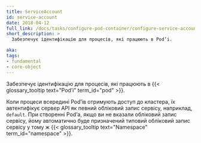 ```yaml
---
title: ServiceAccount
id: service-account
date: 2018-04-12
full_link: /docs/tasks/configure-pod-container/configure-service-account/
short_description: >
  Забезпечує ідентифікацію для процесів, які працюють в Podʼі.

aka:
tags:
- fundamental
- core-object
---
```

Забезпечує ідентифікацію для процесів, які працюють в {{< glossary_tooltip text="Podʼі" term_id="pod" >}}.

<!--more-->

Коли процеси всередині Podʼів отримують доступ до кластера, їх автентифікує сервер API як певний обліковий запис сервісу, наприклад, `default`. При створенні Podʼа, якщо ви не вказали обліковий запис сервісу, йому автоматично буде призначений типовий обліковий запис сервісу у тому ж {{< glossary_tooltip text="Namespace" term_id="namespace" >}}.
